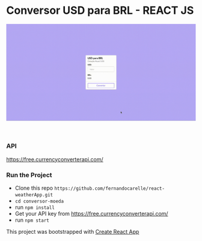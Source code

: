 # Conversor USD para BRL - REACT JS

<p>
  <img width="600" src="./gif/conversor.gif">
</p>
<br>

### API

https://free.currencyconverterapi.com/


### Run the Project

+ Clone this repo `https://github.com/fernandocarelle/react-weatherApp.git`
+ `cd conversor-moeda`
+ run `npm install`
+ Get your API key from https://free.currencyconverterapi.com/
+ run `npm start`

This project was bootstrapped with [Create React App](https://github.com/facebook/create-react-app)